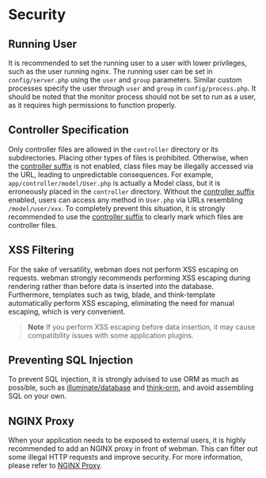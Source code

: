 # Security

## Running User
It is recommended to set the running user to a user with lower privileges, such as the user running nginx. The running user can be set in `config/server.php` using the `user` and `group` parameters. Similar custom processes specify the user through `user` and `group` in `config/process.php`. It should be noted that the monitor process should not be set to run as a user, as it requires high permissions to function properly.

## Controller Specification
Only controller files are allowed in the `controller` directory or its subdirectories. Placing other types of files is prohibited. Otherwise, when the [controller suffix](https://www.workerman.net/doc/webman/controller.html#%E6%8E%A7%E5%88%B6%E5%99%A8%E5%90%8E%E7%BC%80) is not enabled, class files may be illegally accessed via the URL, leading to unpredictable consequences. For example, `app/controller/model/User.php` is actually a Model class, but it is erroneously placed in the `controller` directory. Without the [controller suffix](https://www.workerman.net/doc/webman/controller.html#%E6%8E%A7%E5%88%B6%E5%99%A8%E5%90%8E%E7%BC%80) enabled, users can access any method in `User.php` via URLs resembling `/model/user/xxx`. To completely prevent this situation, it is strongly recommended to use the [controller suffix](https://www.workerman.net/doc/webman/controller.html#%E6%8E%A7%E5%88%B6%E5%99%A8%E5%90%8E%E7%BC%80) to clearly mark which files are controller files.

## XSS Filtering
For the sake of versatility, webman does not perform XSS escaping on requests. webman strongly recommends performing XSS escaping during rendering rather than before data is inserted into the database. Furthermore, templates such as twig, blade, and think-template automatically perform XSS escaping, eliminating the need for manual escaping, which is very convenient.

> **Note**
> If you perform XSS escaping before data insertion, it may cause compatibility issues with some application plugins.

## Preventing SQL Injection
To prevent SQL injection, it is strongly advised to use ORM as much as possible, such as [illuminate/database](https://www.workerman.net/doc/webman/db/tutorial.html) and [think-orm](https://www.workerman.net/doc/webman/db/thinkorm.html), and avoid assembling SQL on your own.

## NGINX Proxy
When your application needs to be exposed to external users, it is highly recommended to add an NGINX proxy in front of webman. This can filter out some illegal HTTP requests and improve security. For more information, please refer to [NGINX Proxy](nginx-proxy.md).
